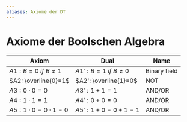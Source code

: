 ```yaml
---
aliases: Axiome der DT
---
```

# Axiome der Boolschen Algebra

| Axiom                     | Dual                      | Name         |
| ------------------------- | ------------------------- | ------------ |
| $A1: B=0 \ if \ B\neq1$   | $A1': B=1 \ if \ B\neq 0$ | Binary field |
| $A2: \overline{0}=1$      | $A2': \overline{1}=0$     | NOT          |
| $A3: 0\cdot 0=0$          | $A3': 1+1=1$              | AND/OR       |
| $A4: 1\cdot 1=1$          | $A4': 0+0=0$              | AND/OR       |
| $A5: 1\cdot 0=0\cdot 1=0$ | $A5': 1+0=0+1=1$          | AND/OR       |